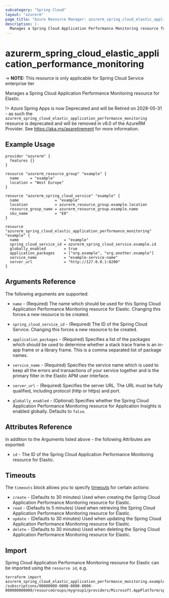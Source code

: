```yaml
---
subcategory: "Spring Cloud"
layout: "azurerm"
page_title: "Azure Resource Manager: azurerm_spring_cloud_elastic_application_performance_monitoring"
description: |-
  Manages a Spring Cloud Application Performance Monitoring resource for Elastic.
---
```


# azurerm_spring_cloud_elastic_application_performance_monitoring

-> **NOTE:** This resource is only applicable for Spring Cloud Service enterprise tier

Manages a Spring Cloud Application Performance Monitoring resource for Elastic.

!> Azure Spring Apps is now Deprecated and will be Retired on 2028-05-31 - as such the `azurerm_spring_cloud_elastic_application_performance_monitoring` resource is deprecated and will be removed in v6.0 of the AzureRM Provider. See https://aka.ms/asaretirement for more information.

## Example Usage

```hcl
provider "azurerm" {
  features {}
}

resource "azurerm_resource_group" "example" {
  name     = "example"
  location = "West Europe"
}

resource "azurerm_spring_cloud_service" "example" {
  name                = "example"
  location            = azurerm_resource_group.example.location
  resource_group_name = azurerm_resource_group.example.name
  sku_name            = "E0"
}

resource "azurerm_spring_cloud_elastic_application_performance_monitoring" "example" {
  name                    = "example"
  spring_cloud_service_id = azurerm_spring_cloud_service.example.id
  globally_enabled        = true
  application_packages    = ["org.example", "org.another.example"]
  service_name            = "example-service-name"
  server_url              = "http://127.0.0.1:8200"
}
```

## Arguments Reference

The following arguments are supported:

* `name` - (Required) The name which should be used for this Spring Cloud Application Performance Monitoring resource for Elastic. Changing this forces a new resource to be created.

* `spring_cloud_service_id` - (Required) The ID of the Spring Cloud Service. Changing this forces a new resource to be created.

* `application_packages` - (Required) Specifies a list of the packages which should be used to determine whether a stack trace frame is an in-app frame or a library frame. This is a comma separated list of package names.

* `service_name` - (Required) Specifies the service name which is used to keep all the errors and transactions of your service together and is the primary filter in the Elastic APM user interface.

* `server_url` - (Required) Specifies the server URL. The URL must be fully qualified, including protocol (http or https) and port.

* `globally_enabled` - (Optional) Specifies whether the Spring Cloud Application Performance Monitoring resource for Application Insights is enabled globally. Defaults to `false`.

## Attributes Reference

In addition to the Arguments listed above - the following Attributes are exported:

* `id` - The ID of the Spring Cloud Application Performance Monitoring resource for Elastic.

## Timeouts

The `timeouts` block allows you to specify [timeouts](https://www.terraform.io/language/resources/syntax#operation-timeouts) for certain actions:

* `create` - (Defaults to 30 minutes) Used when creating the Spring Cloud Application Performance Monitoring resource for Elastic.
* `read` - (Defaults to 5 minutes) Used when retrieving the Spring Cloud Application Performance Monitoring resource for Elastic.
* `update` - (Defaults to 30 minutes) Used when updating the Spring Cloud Application Performance Monitoring resource for Elastic.
* `delete` - (Defaults to 30 minutes) Used when deleting the Spring Cloud Application Performance Monitoring resource for Elastic.

## Import

Spring Cloud Application Performance Monitoring resource for Elastic can be imported using the `resource id`, e.g.

```shell
terraform import azurerm_spring_cloud_elastic_application_performance_monitoring.example /subscriptions/00000000-0000-0000-0000-000000000000/resourceGroups/mygroup1/providers/Microsoft.AppPlatform/spring/service1/apms/apm1
```
